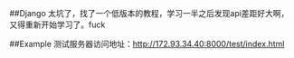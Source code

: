 ##Django
太坑了，找了一个低版本的教程，学习一半之后发现api差距好大啊，又得重新开始学习了。fuck

##Example
测试服务器访问地址：http://172.93.34.40:8000/test/index.html
